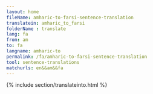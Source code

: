 ```yaml
---
layout: home
fileName: amharic-to-farsi-sentence-translation
translatein: amharic_to_farsi
folderName : translate
lang: fa
from: am
to: fa
langname: amharic-to
permalink: /fa/amharic-to-farsi-sentence-translation
tool: sentence-translations
matchurls: en&&am&&fa
---
```

{% include section/translateinto.html %}
